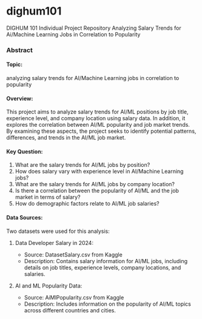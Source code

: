 # dighum101
DIGHUM 101 Individual Project Repository
Analyzing Salary Trends for Ai/Machine Learning Jobs in Correlation to Popularity
### Abstract
#### Topic:
analyzing salary trends for AI/Machine Learning jobs in correlation to popularity

#### Overview: 
This project aims to analyze salary trends for AI/ML positions by job title, experience level, and company location using salary data. In addition, it explores the correlation between AI/ML popularity and job market trends. By examining these aspects, the project seeks to identify potential patterns, differences, and trends in the AI/ML job market.

#### Key Question:
1. What are the salary trends for AI/ML jobs by position?
2. How does salary vary with experience level in AI/Machine Learning jobs?
3. What are the salary trends for AI/ML jobs by company location?
4. Is there a correlation between the popularity of AI/ML and the job market in terms of salary?
5. How do demographic factors relate to AI/ML job salaries?

#### Data Sources:
Two datasets were used for this analysis:
1. Data Developer Salary in 2024:
   	- Source: DatasetSalary.csv from Kaggle
  	- Description: Contains salary information for AI/ML jobs, including details on job titles, experience levels, company locations, and salaries.

2. AI and ML Popularity Data:
  	 - Source: AiMlPopularity.csv from Kaggle
  	 - Description: Includes information on the popularity of AI/ML topics across different countries and cities.
